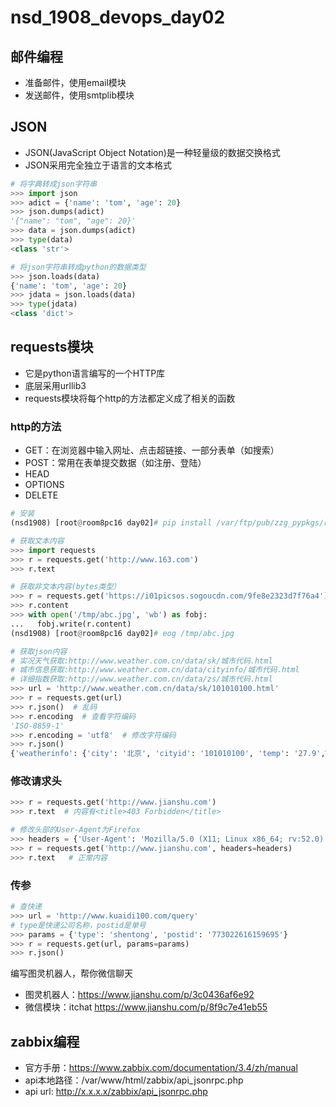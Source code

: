 # nsd_1908_devops_day02

## 邮件编程

- 准备邮件，使用email模块
- 发送邮件，使用smtplib模块

## JSON

- JSON(JavaScript Object Notation)是一种轻量级的数据交换格式
- JSON采用完全独立于语言的文本格式

```python
# 将字典转成json字符串
>>> import json
>>> adict = {'name': 'tom', 'age': 20}
>>> json.dumps(adict)
'{"name": "tom", "age": 20}'
>>> data = json.dumps(adict)
>>> type(data)
<class 'str'>

# 将json字符串转成python的数据类型
>>> json.loads(data)
{'name': 'tom', 'age': 20}
>>> jdata = json.loads(data)
>>> type(jdata)
<class 'dict'>
```

## requests模块

- 它是python语言编写的一个HTTP库
- 底层采用urllib3
- requests模块将每个http的方法都定义成了相关的函数

### http的方法

- GET：在浏览器中输入网址、点击超链接、一部分表单（如搜索）
- POST：常用在表单提交数据（如注册、登陆）
- HEAD
- OPTIONS
- DELETE

```python
# 安装
(nsd1908) [root@room8pc16 day02]# pip install /var/ftp/pub/zzg_pypkgs/requests_pkgs/*

# 获取文本内容
>>> import requests
>>> r = requests.get('http://www.163.com')
>>> r.text

# 获取非文本内容(bytes类型）
>>> r = requests.get('https://i01picsos.sogoucdn.com/9fe8e2323d7f76a4')
>>> r.content
>>> with open('/tmp/abc.jpg', 'wb') as fobj:
...   fobj.write(r.content)
(nsd1908) [root@room8pc16 day02]# eog /tmp/abc.jpg 

# 获取json内容
# 实况天气获取:http://www.weather.com.cn/data/sk/城市代码.html
# 城市信息获取:http://www.weather.com.cn/data/cityinfo/城市代码.html
# 详细指数获取:http://www.weather.com.cn/data/zs/城市代码.html
>>> url = 'http://www.weather.com.cn/data/sk/101010100.html'
>>> r = requests.get(url)
>>> r.json()  # 乱码
>>> r.encoding  # 查看字符编码
'ISO-8859-1'
>>> r.encoding = 'utf8'  # 修改字符编码
>>> r.json()
{'weatherinfo': {'city': '北京', 'cityid': '101010100', 'temp': '27.9',WD': '南风', 'WS': '小于3级', 'SD': '28%', 'AP': '1002hPa', 'njd': '暂无WSE': '<3', 'time': '17:55', 'sm': '2.1', 'isRadar': '1', 'Radar': 'JC_RADAR_AZ9010_JB'}}
```

### 修改请求头

```python
>>> r = requests.get('http://www.jianshu.com')
>>> r.text  # 内容有<title>403 Forbidden</title>

# 修改头部的User-Agent为Firefox
>>> headers = {'User-Agent': 'Mozilla/5.0 (X11; Linux x86_64; rv:52.0) Gecko/20100101 Firefox/52.0'}
>>> r = requests.get('http://www.jianshu.com', headers=headers)
>>> r.text   # 正常内容
```

### 传参

```python
# 查快递
>>> url = 'http://www.kuaidi100.com/query'
# type是快递公司名称，postid是单号
>>> params = {'type': 'shentong', 'postid': '773022616159695'}
>>> r = requests.get(url, params=params)
>>> r.json()
```

编写图灵机器人，帮你微信聊天

- 图灵机器人：https://www.jianshu.com/p/3c0436af6e92
- 微信模块：itchat https://www.jianshu.com/p/8f9c7e41eb55

## zabbix编程

- 官方手册：https://www.zabbix.com/documentation/3.4/zh/manual
- api本地路径：/var/www/html/zabbix/api_jsonrpc.php
- api url: http://x.x.x.x/zabbix/api_jsonrpc.php









